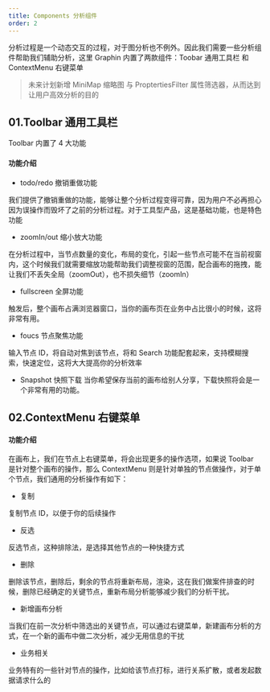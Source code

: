 ```yaml
---
title: Components 分析组件
order: 2
---
```


分析过程是一个动态交互的过程，对于图分析也不例外。因此我们需要一些分析组件帮助我们辅助分析，这里 Graphin 内置了两款组件：Toobar 通用工具栏 和 ContextMenu 右键菜单

> 未来计划新增 MiniMap 缩略图 与 ProptertiesFilter 属性筛选器，从而达到让用户高效分析的目的

## 01.Toolbar 通用工具栏

Toolbar 内置了 4 大功能

#### 功能介绍

-   todo/redo 撤销重做功能

我们提供了撤销重做的功能，能够让整个分析过程变得可靠，因为用户不必再担心因为误操作而毁坏了之前的分析过程。对于工具型产品，这是基础功能，也是特色功能

-   zoomIn/out 缩小放大功能

在分析过程中，当节点数量的变化，布局的变化，引起一些节点可能不在当前视窗内，这个时候我们就需要缩放功能帮助我们调整视窗的范围，配合画布的拖拽，能让我们不丢失全局（zoomOut），也不损失细节（zoomIn）

-   fullscreen 全屏功能

触发后，整个画布占满浏览器窗口，当你的画布页在业务中占比很小的时候，这将非常有用。

-   foucs 节点聚焦功能

输入节点 ID，将自动对焦到该节点，将和 Search 功能配套起来，支持模糊搜索，快速定位，这将大大提高你的分析效率

-   Snapshot 快照下载
    当你希望保存当前的画布给别人分享，下载快照将会是一个非常有用的功能。

## 02.ContextMenu 右键菜单

#### 功能介绍

在画布上，我们在节点上右键菜单，将会出现更多的操作选项，如果说 Toolbar 是针对整个画布的操作，那么 ContextMenu 则是针对单独的节点做操作，对于单个节点，我们通用的分析操作有如下：

-   复制

复制节点 ID，以便于你的后续操作

-   反选

反选节点，这种排除法，是选择其他节点的一种快捷方式

-   删除

删除该节点，删除后，剩余的节点将重新布局，渲染，这在我们做案件排查的时候，删除已经确定的关键节点，重新布局分析能够减少我们的分析干扰。

-   新增画布分析

当我们在前一次分析中筛选出的关键节点，可以通过右键菜单，新建画布分析的方式，在一个新的画布中做二次分析，减少无用信息的干扰

-   业务相关

业务特有的一些针对节点的操作，比如给该节点打标，进行关系扩散，或者发起数据请求什么的
